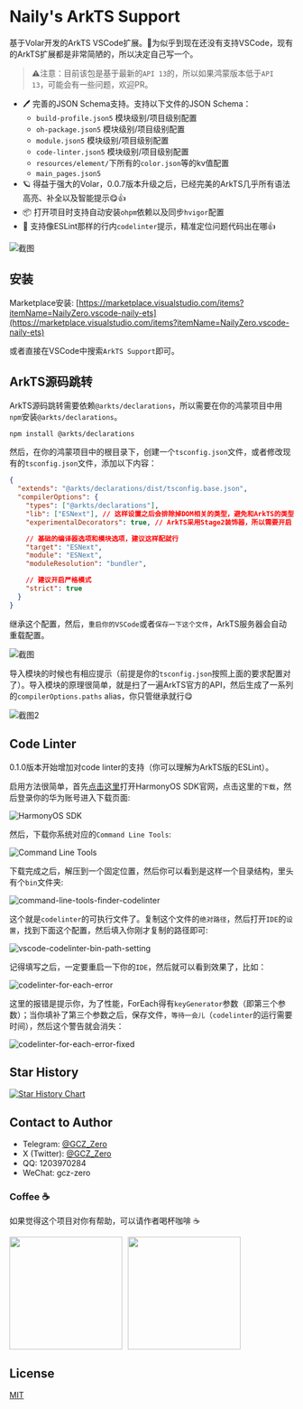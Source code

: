 # Naily's ArkTS Support

基于Volar开发的ArkTS VSCode扩展。🌹为似乎到现在还没有支持VSCode，现有的ArkTS扩展都是非常简陋的，所以决定自己写一个。

> ⚠️注意：目前该包是基于最新的`API 13`的，所以如果鸿蒙版本低于`API 13`，可能会有一些问题，欢迎PR。

- 🖊️ 完善的JSON Schema支持。支持以下文件的JSON Schema：
  - `build-profile.json5` 模块级别/项目级别配置
  - `oh-package.json5` 模块级别/项目级别配置
  - `module.json5` 模块级别/项目级别配置
  - `code-linter.json5` 模块级别/项目级别配置
  - `resources/element/`下所有的`color.json`等的kv值配置
  - `main_pages.json5`
- 🪐 得益于强大的Volar，0.0.7版本升级之后，已经完美的ArkTS几乎所有语法高亮、补全以及智能提示😋👍
- 📦 打开项目时支持自动安装`ohpm`依赖以及同步`hvigor`配置
- 🚧 支持像ESLint那样的行内`codelinter`提示，精准定位问题代码出在哪👍

![截图](./screenshots/edit.gif)

## 安装

Marketplace安装: [https://marketplace.visualstudio.com/items?itemName=NailyZero.vscode-naily-ets](https://marketplace.visualstudio.com/items?itemName=NailyZero.vscode-naily-ets)

或者直接在VSCode中搜索`ArkTS Support`即可。

## ArkTS源码跳转

ArkTS源码跳转需要依赖`@arkts/declarations`，所以需要在你的鸿蒙项目中用`npm`安装`@arkts/declarations`。

```bash
npm install @arkts/declarations
```

然后，在你的鸿蒙项目中的根目录下，创建一个`tsconfig.json`文件，或者修改现有的`tsconfig.json`文件，添加以下内容：

```json
{
  "extends": "@arkts/declarations/dist/tsconfig.base.json",
  "compilerOptions": {
    "types": ["@arkts/declarations"],
    "lib": ["ESNext"], // 这样设置之后会排除掉DOM相关的类型，避免和ArkTS的类型冲突
    "experimentalDecorators": true, // ArkTS采用Stage2装饰器，所以需要开启

    // 基础的编译器选项和模块选项，建议这样配就行
    "target": "ESNext",
    "module": "ESNext",
    "moduleResolution": "bundler",

    // 建议开启严格模式
    "strict": true
  }
}
```

继承这个配置，然后，`重启你的VSCode`或者`保存一下这个文件`，ArkTS服务器会自动重载配置。

![截图](./screenshots/navigation-tip.png)

导入模块的时候也有相应提示（前提是你的`tsconfig.json`按照上面的要求配置对了）。导入模块的原理很简单，就是扫了一遍ArkTS官方的API，然后生成了一系列的`compilerOptions.paths` alias，你只管继承就行😋

![截图2](./screenshots/import-tip.png)

## Code Linter

0.1.0版本开始增加对code linter的支持（你可以理解为ArkTS版的ESLint）。

启用方法很简单，首先[点击这里](https://developer.huawei.com/consumer/cn/develop/)打开HarmonyOS SDK官网，点击这里的`下载`，然后登录你的华为账号进入下载页面:

![HarmonyOS SDK](./screenshots/harmony-sdk.png)

然后，下载你系统对应的`Command Line Tools`:

![Command Line Tools](./screenshots/command-line-tools.png)

下载完成之后，解压到一个固定位置，然后你可以看到是这样一个目录结构，里头有个`bin`文件夹:

![command-line-tools-finder-codelinter](./screenshots/command-line-tools-finder-codelinter.png)

这个就是`codelinter`的可执行文件了。复制这个文件的`绝对路径`，然后打开`IDE`的`设置`，找到下面这个配置，然后填入你刚才复制的路径即可:

![vscode-codelinter-bin-path-setting](./screenshots/vscode-codelinter-bin-path-setting.png)

记得填写之后，一定要重启一下你的`IDE`，然后就可以看到效果了，比如：

![codelinter-for-each-error](./screenshots/codelinter-for-each-error.png)

这里的报错是提示你，为了性能，ForEach得有`keyGenerator`参数（即第三个参数）；当你填补了第三个参数之后，保存文件，`等待一会儿`（`codelinter`的运行需要时间），然后这个警告就会消失：

![codelinter-for-each-error-fixed](./screenshots/codelinter-for-each-error-fixed.png)

## Star History

[![Star History Chart](https://api.star-history.com/svg?repos=Groupguanfang/arkTS&type=Date)](https://star-history.com/#Groupguanfang/arkTS&Date)

## Contact to Author

- Telegram: [@GCZ_Zero](https://t.me/GCZ_Zero)
- X (Twitter): [@GCZ_Zero](https://x.com/GCZ_Zero)
- QQ: 1203970284
- WeChat: gcz-zero

### Coffee ☕️

如果觉得这个项目对你有帮助，可以请作者喝杯咖啡 ☕️

<div style="display: flex; gap: 10px;">

<img src="./screenshots/wechat-pay.JPG" width="200" />

<img src="./screenshots/alipay.JPG" width="200" />

</div>

## License

[MIT](./LICENSE)
